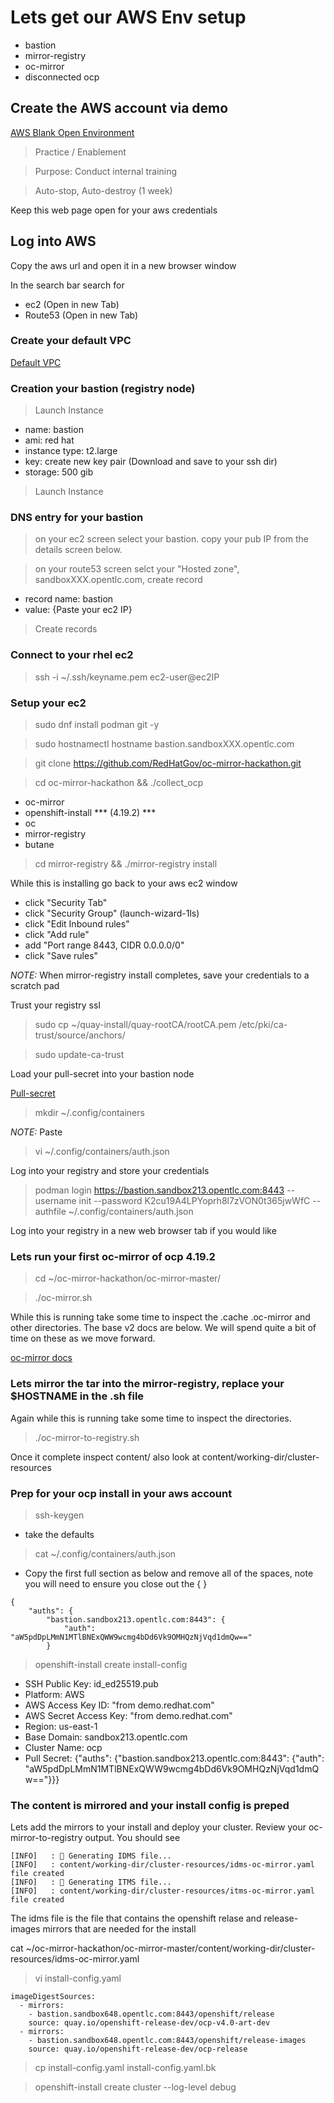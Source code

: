 # Lets get our AWS Env setup
* bastion 
* mirror-registry
* oc-mirror 
* disconnected ocp 

## Create the AWS account via demo

[AWS Blank Open Environment](https://catalog.demo.redhat.com/catalog?item=babylon-catalog-prod/sandboxes-gpte.sandbox-open.prod&utm_source=webapp&utm_medium=share-link)

> Practice / Enablement

> Purpose: Conduct internal training

> Auto-stop, Auto-destroy (1 week)

Keep this web page open for your aws credentials 

## Log into AWS

Copy the aws url and open it in a new browser window

In the search bar search for 

* ec2 (Open in new Tab)
* Route53 (Open in new Tab)

### Create your default VPC

[Default VPC](https://us-east-2.console.aws.amazon.com/vpc/home?region=us-east-2#CreateDefaultVpc:)

### Creation your bastion (registry node) 

> Launch Instance

* name: bastion
* ami: red hat
* instance type: t2.large
* key: create new key pair (Download and save to your ssh dir)
* storage: 500 gib
> Launch Instance

### DNS entry for your bastion

> on your ec2 screen select your bastion. copy your pub IP from the details screen below. 

> on your route53 screen selct your "Hosted zone", sandboxXXX.opentlc.com, create record

* record name: bastion
* value: {Paste your ec2 IP}

> Create records

### Connect to your rhel ec2

> ssh -i ~/.ssh/keyname.pem ec2-user@ec2IP

### Setup your ec2

> sudo dnf install podman git -y

> sudo hostnamectl hostname bastion.sandboxXXX.opentlc.com

> git clone https://github.com/RedHatGov/oc-mirror-hackathon.git

> cd oc-mirror-hackathon && ./collect_ocp

* oc-mirror
* openshift-install *** (4.19.2) ***
* oc
* mirror-registry
* butane

> cd mirror-registry && ./mirror-registry install

While this is installing go back to your aws ec2 window
* click "Security Tab"
* click "Security Group" (launch-wizard-1ls)
* click "Edit Inbound rules"
* click "Add rule"
* add "Port range 8443, CIDR 0.0.0.0/0"
* click "Save rules"

*NOTE:* When mirror-registry install completes, save your credentials to a scratch pad

Trust your registry ssl 

> sudo cp ~/quay-install/quay-rootCA/rootCA.pem /etc/pki/ca-trust/source/anchors/

> sudo update-ca-trust

Load your pull-secret into your bastion node

[Pull-secret](https://console.redhat.com/openshift/downloads)

> mkdir ~/.config/containers

*NOTE:* Paste
> vi ~/.config/containers/auth.json 

Log into your registry and store your credentials 

> podman login https://bastion.sandbox213.opentlc.com:8443 --username init --password K2cu19A4LPYoprh8l7zVON0t365jwWfC --authfile ~/.config/containers/auth.json

Log into your registry in a new web browser tab if you would like

### Lets run your first oc-mirror of ocp 4.19.2 

> cd ~/oc-mirror-hackathon/oc-mirror-master/

> ./oc-mirror.sh

While this is running take some time to inspect the .cache .oc-mirror and other directories. The base v2 docs are below. We will spend quite a bit of time on these as we move forward. 

[oc-mirror docs](https://github.com/openshift/oc-mirror/blob/main/README.md)

### Lets mirror the tar into the mirror-registry, replace your $HOSTNAME in the .sh file

Again while this is running take some time to inspect the directories.

> ./oc-mirror-to-registry.sh

Once it complete inspect content/ also look at content/working-dir/cluster-resources

### Prep for your ocp install in your aws account 

> ssh-keygen
* take the defaults

> cat ~/.config/containers/auth.json
* Copy the first full section as below and remove all of the spaces, note you will need to ensure you close out the { }

```
{
	"auths": {
		"bastion.sandbox213.opentlc.com:8443": {
			"auth": "aW5pdDpLMmN1MTlBNExQWW9wcmg4bDd6Vk9OMHQzNjVqd1dmQw=="
		}
```

> openshift-install create install-config 
* SSH Public Key: id_ed25519.pub
* Platform: AWS
* AWS Access Key ID: "from demo.redhat.com"
* AWS Secret Access Key: "from demo.redhat.com"
* Region: us-east-1
* Base Domain: sandbox213.opentlc.com
* Cluster Name: ocp 
* Pull Secret: {"auths": {"bastion.sandbox213.opentlc.com:8443": {"auth": "aW5pdDpLMmN1MTlBNExQWW9wcmg4bDd6Vk9OMHQzNjVqd1dmQw=="}}}

### The content is mirrored and your install config is preped 

Lets add the mirrors to your install and deploy your cluster. Review your oc-mirror-to-registry output. You should see 

```
[INFO]   : 📄 Generating IDMS file...
[INFO]   : content/working-dir/cluster-resources/idms-oc-mirror.yaml file created
[INFO]   : 📄 Generating ITMS file...
[INFO]   : content/working-dir/cluster-resources/itms-oc-mirror.yaml file created
```

The idms file is the file that contains the openshift relase and release-images mirrors that are needed for the install

cat ~/oc-mirror-hackathon/oc-mirror-master/content/working-dir/cluster-resources/idms-oc-mirror.yaml

> vi install-config.yaml

```
imageDigestSources:
  - mirrors:
    - bastion.sandbox648.opentlc.com:8443/openshift/release
    source: quay.io/openshift-release-dev/ocp-v4.0-art-dev
  - mirrors:
    - bastion.sandbox648.opentlc.com:8443/openshift/release-images
    source: quay.io/openshift-release-dev/ocp-release
```

> cp install-config.yaml install-config.yaml.bk

> openshift-install create cluster --log-level debug
